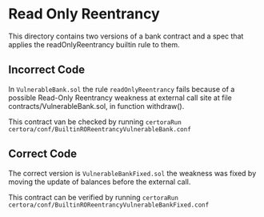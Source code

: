 # Read Only Reentrancy

This directory contains two versions of a bank contract and a spec that applies the readOnlyReentrancy 
builtin rule to them.

## Incorrect Code
In `VulnerableBank.sol` the rule `readOnlyReentrancy` fails because of a possible Read-Only Reentrancy weakness at external call site at file contracts/VulnerableBank.sol, in function withdraw().

This contract van be checked by running 
```certoraRun certora/conf/BuiltinROReentrancyVulnerableBank.conf```

## Correct Code
The correct version is `VulnerableBankFixed.sol` the weakness was fixed by moving the update of balances before
the external call.

This contract can be verified by running 
```certoraRun certora/conf/BuiltinROReentrancyVulnerableBankFixed.conf```
